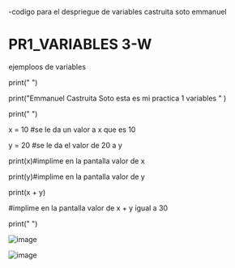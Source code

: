 -codigo para el despriegue de variables castruita soto emmanuel 

# PR1_VARIABLES 3-W
ejemploos de variables


print(" ")

print("Emmanuel Castruita Soto esta es mi practica 1 variables " )

print(" ")


x = 10 #se le da un valor a x que es 10

y = 20 #se le da el valor de 20 a y

print(x)#implime en la pantalla valor de x

print(y)#implime en la pantalla valor de y

print(x + y)

#implime en la pantalla valor de x + y igual a 30

print(" ")

![image](https://github.com/user-attachments/assets/a86dbd95-e70c-4fd1-89f3-40e8138eb141)


![image](https://github.com/user-attachments/assets/dd74ac5c-85c6-4f4a-b19d-d2e324717601)


